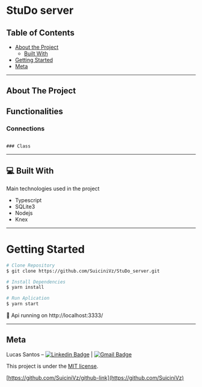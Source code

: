 # StuDo server

## Table of Contents

* [About the Project](#about-the-project)
  * [Built With](#computer-built-with)
* [Getting Started](#getting-started)
* [Meta](#meta)

---

<!-- ABOUT THE PROJECT -->
## About The Project

## Functionalities

### Connections

  ~~~~

### Class

  ~~~~

---

## :computer: Built With

Main technologies used in the project

* Typescript  
* SQLite3
* Nodejs
* Knex    

---

<!-- GETTING STARTED -->
# Getting Started

```bash
# Clone Repository
$ git clone https://github.com/SuiciniVz/StuDo_server.git

# Install Dependencies
$ yarn install

# Run Aplication
$ yarn start
```
:eyes: Api running on http://localhost:3333/

---

## Meta

Lucas Santos – [![Linkedin Badge](https://img.shields.io/badge/-LucasSantos-blue?style=flat-square&logo=Linkedin&logoColor=white&link=https://linkedin.com/in/lucas-santos-4519aa1b0/)](https://www.linkedin.com/in/lucas-santos-4519aa1b0/) 
| 
[![Gmail Badge](https://img.shields.io/badge/-lucasparaipaba113@gmail.com-c14438?style=flat-square&logo=Gmail&logoColor=white&link=mailto:lucasparaipaba113@gmail.com)](mailto:lucasparaipaba113@gmail.com)

This project is under the [MIT license](./LICENSE).

[https://github.com/SuiciniVz/github-link](https://github.com/SuiciniVz)


